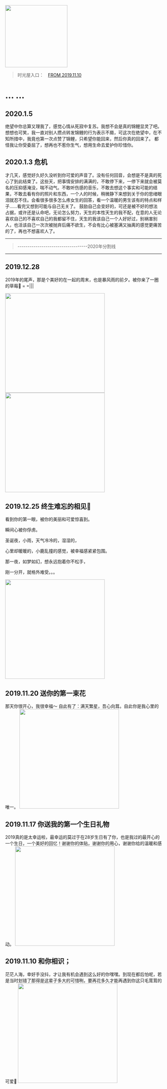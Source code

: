 
<img src="http://img.zcool.cn/community/0186b858bccb83a801219c77ff698f.gif" width="200">

> 时光屋入口：　[FROM 2019.11.10](https://jxh1992love.github.io/lover/rong.html)

# ... ...







## 2020.1.5

绝望中你总算又理我了，感觉心情从死寂中复苏。我想不会是真的锦鲤显灵了吧。想想也可笑，我一直对别人攒点转发锦鲤的行为表示不屑，可这次在绝望中，在不知所措中，我竟也第一次点赞了锦鲤，只希望你能回来，然后你真的回来了。
都怪我让你受委屈了，想再也不惹你生气，想用生命去爱护你珍惜你。

## 2020.1.3 危机

才几天，感觉好久好久没听到你可爱的声音了。没有任何回音，会想是不是真的死心了到此结束了。这些天，把事情安排的满满的，不敢停下来，一停下来就会被莫名的压抑感淹没，喘不动气。不敢听伤感的音乐，不敢去想这个事实和可能的结果，不敢去看有你的照片和东西，一个人的时候，稍微静下来想到关于你的思绪眼泪就忍不住。会看很多很多怎么疼女生的回答，看一个温暖的男生该有的特点和样子……看完又想到可能与自己无关了。
鼓励自己会变好的，可还是被不好的想法占据，或许还是认命吧，无论怎么努力，天生的本性天生的我不配，在意的人无论喜欢自己的不喜欢自己的我都留不住，天生的我该自己一个人好好过，别祸害别人，也活该自己一次次被抛弃后痛不欲生，不会有比心被塞满又抽离的感觉更痛苦的了，再也不想喜欢人了。

<hr>

> -----------------------------------2020年分割线

<hr>

## 2019.12.28

2019年的尾声，那是个美好的在一起的周末，也是暴风雨的前夕。被你亲了一圈的草莓🍓 = =|||

<img src="https://jxh1992love.github.io/img/20191228.jpg" width="320">
<img src="https://jxh1992love.github.io/img/20191228_1.jpg" width="320">


## 2019.12.25 终生难忘的相见👫

看到你的第一眼，被你的美丽和可爱惊喜到。

瞬间心被你俘虏。

圣诞夜，小雨，天气冷冷的，湿湿的，

心里却暖暖的，小鹿乱撞的感觉，被幸福感紧紧包围。

那一夜，如梦如幻，想永远抱着你不松手，

刚一分开，就格外难受。。。

<img src="https://jxh1992love.github.io/img/20191225.jpg" width="320">

## 2019.11.20 送你的第一束花

那天你很开心，我很幸福～
自此有了：满天繁星，吾心向茸。自此你是我心里的唯一。
<img src="https://jxh1992love.github.io/img/firstflower.jpg" width="320">

## 2019.11.17 你送我的第一个生日礼物

2019真的是太幸运啦，最幸运的莫过于在28岁生日有了你，也是我过的最开心的一个生日，一个美好的回忆！谢谢你的体贴，谢谢你的用心，谢谢你给的温暖和感动。
<img src="https://jxh1992love.github.io/img/cup.jpg" width="320">

## 2019.11.10 和你相识；

茫茫人海，幸好手没抖，才让我有机会遇到这么好的你嘿嘿。到现在都后怕呢，若是当时划错了那得是这辈子多大的可惜咧，要再花多久才能再遇到你这只毛茸茸的可爱🐶
<img src="https://jxh1992love.github.io/img/20191110.jpg" width="320">